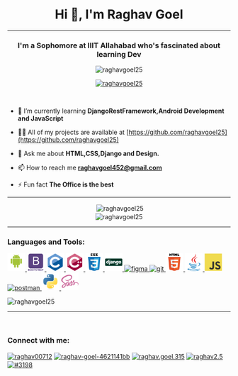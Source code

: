 <h1 align="center">Hi 👋, I'm Raghav Goel</h1>

*** 

<h3 align="center">I'm a Sophomore at IIIT Allahabad who's fascinated about learning Dev</h3>

<p align="center"> <img src="https://komarev.com/ghpvc/?username=raghavgoel25&label=Profile%20views&color=0e75b6&style=flat" alt="raghavgoel25" /> </p>

<p align="center"> <a href="https://github.com/ryo-ma/github-profile-trophy"><img src="https://github-profile-trophy.vercel.app/?username=raghavgoel25&theme=radical" alt="raghavgoel25" /></a> </p>
<br>

- 🌱 I’m currently learning **DjangoRestFramework,Android Development and JavaScript**

- 👨‍💻 All of my projects are available at [https://github.com/raghavgoel25](https://github.com/raghavgoel25)

- 💬 Ask me about **HTML,CSS,Django and Design.**

- 📫 How to reach me **raghavgoel452@gmail.com**

- ⚡ Fun fact **The Office is the best**

***

<div align=center>
<p>&nbsp;<img align="center" src="https://github-readme-stats.vercel.app/api?username=raghavgoel25&theme=radical&show_icons=true&locale=en" alt="raghavgoel25" />
  <br>
<img align="center" src="https://github-readme-streak-stats.herokuapp.com/?user=raghavgoel25&theme=radical" alt="raghavgoel25" /></p>
</div>

***

<h3 align="left">Languages and Tools:</h3>
<p align="left"> <a href="https://developer.android.com" target="_blank"> <img src="https://raw.githubusercontent.com/devicons/devicon/master/icons/android/android-original-wordmark.svg" alt="android" width="40" height="40"/> </a> <a href="https://getbootstrap.com" target="_blank"> <img src="https://raw.githubusercontent.com/devicons/devicon/master/icons/bootstrap/bootstrap-plain-wordmark.svg" alt="bootstrap" width="40" height="40"/> </a> <a href="https://www.cprogramming.com/" target="_blank"> <img src="https://raw.githubusercontent.com/devicons/devicon/master/icons/c/c-original.svg" alt="c" width="40" height="40"/> </a> <a href="https://www.w3schools.com/cpp/" target="_blank"> <img src="https://raw.githubusercontent.com/devicons/devicon/master/icons/cplusplus/cplusplus-original.svg" alt="cplusplus" width="40" height="40"/> </a> <a href="https://www.w3schools.com/css/" target="_blank"> <img src="https://raw.githubusercontent.com/devicons/devicon/master/icons/css3/css3-original-wordmark.svg" alt="css3" width="40" height="40"/> </a> <a href="https://www.djangoproject.com/" target="_blank"> <img src="https://raw.githubusercontent.com/devicons/devicon/master/icons/django/django-original.svg" alt="django" width="40" height="40"/> </a> <a href="https://www.figma.com/" target="_blank"> <img src="https://www.vectorlogo.zone/logos/figma/figma-icon.svg" alt="figma" width="40" height="40"/> </a> <a href="https://git-scm.com/" target="_blank"> <img src="https://www.vectorlogo.zone/logos/git-scm/git-scm-icon.svg" alt="git" width="40" height="40"/> </a> <a href="https://www.w3.org/html/" target="_blank"> <img src="https://raw.githubusercontent.com/devicons/devicon/master/icons/html5/html5-original-wordmark.svg" alt="html5" width="40" height="40"/> </a> <a href="https://www.java.com" target="_blank"> <img src="https://raw.githubusercontent.com/devicons/devicon/master/icons/java/java-original.svg" alt="java" width="40" height="40"/> </a> <a href="https://developer.mozilla.org/en-US/docs/Web/JavaScript" target="_blank"> <img src="https://raw.githubusercontent.com/devicons/devicon/master/icons/javascript/javascript-original.svg" alt="javascript" width="40" height="40"/> </a> <a href="https://postman.com" target="_blank"> <img src="https://www.vectorlogo.zone/logos/getpostman/getpostman-icon.svg" alt="postman" width="40" height="40"/> </a> <a href="https://www.python.org" target="_blank"> <img src="https://raw.githubusercontent.com/devicons/devicon/master/icons/python/python-original.svg" alt="python" width="40" height="40"/> </a> <a href="https://sass-lang.com" target="_blank"> <img src="https://raw.githubusercontent.com/devicons/devicon/master/icons/sass/sass-original.svg" alt="sass" width="40" height="40"/> </a> </p>

<p><img align="left" src="https://github-readme-stats.vercel.app/api/top-langs?username=raghavgoel25&theme=radical&show_icons=true&locale=en&layout=compact" alt="raghavgoel25" /></p>

<br>

---


<br>

<h3 align="left">Connect with me:</h3>
<p align="left">
  
<a href="https://twitter.com/raghav00712" target="blank"><img align="center" src="https://raw.githubusercontent.com/rahuldkjain/github-profile-readme-generator/master/src/images/icons/Social/twitter.svg" alt="raghav00712" height="30" width="40" /></a>
<a href="https://linkedin.com/in/raghav-goel-4621141bb" target="blank"><img align="center" src="https://raw.githubusercontent.com/rahuldkjain/github-profile-readme-generator/master/src/images/icons/Social/linked-in-alt.svg" alt="raghav-goel-4621141bb" height="30" width="40" /></a>
<a href="https://fb.com/raghav.goel.315" target="blank"><img align="center" src="https://raw.githubusercontent.com/rahuldkjain/github-profile-readme-generator/master/src/images/icons/Social/facebook.svg" alt="raghav.goel.315" height="30" width="40" /></a>
<a href="https://instagram.com/raghav2.5" target="blank"><img align="center" src="https://raw.githubusercontent.com/rahuldkjain/github-profile-readme-generator/master/src/images/icons/Social/instagram.svg" alt="raghav2.5" height="30" width="40" /></a>
<a href="https://discord.gg/#3198" target="blank"><img align="center" src="https://raw.githubusercontent.com/rahuldkjain/github-profile-readme-generator/master/src/images/icons/Social/discord.svg" alt="#3198" height="30" width="40" /></a>
</p>

